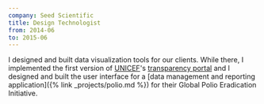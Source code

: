 ```yaml
---
company: Seed Scientific
title: Design Technologist
from: 2014-06
to: 2015-06
---
```


I designed and built data visualization tools for our clients. While there, I implemented the first version of [UNICEF](http://www.unicef.org/)'s [transparency portal](http://open.unicef.org) and I designed and built the user interface for a [data management and reporting application]({% link _projects/polio.md %}) for their Global Polio Eradication Initiative.